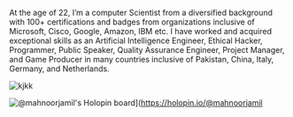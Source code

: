 ###### 
At the age of 22, I’m a computer Scientist from a diversified background with 100+ certifications and badges from organizations inclusive of Microsoft, Cisco, Google, Amazon, IBM etc. I have worked and acquired exceptional skills as an Artificial Intelligence Engineer, Ethical Hacker, Programmer, Public Speaker, Quality Assurance Engineer, Project Manager, and Game Producer in many countries inclusive of Pakistan, China, Italy, Germany, and Netherlands.

![kjkk](https://user-images.githubusercontent.com/55927465/200122051-ad8e92b6-8be2-47ec-802a-2f9c781950f8.png)

![@mahnoorjamil's Holopin board](https://holopin.me/mahnoorjamil)](https://holopin.io/@mahnoorjamil
